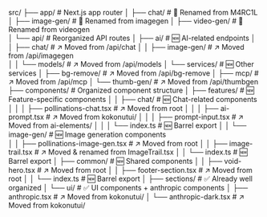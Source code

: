 src/
├── app/                          # Next.js app router
│   ├── chat/                    # 🔄 Renamed from M4RC1L 
│   ├── image-gen/               # 🔄 Renamed from imagegen
│   ├── video-gen/               # 🔄 Renamed from videogen  
│   └── api/                     # Reorganized API routes
│       ├── ai/                  # 🆕 AI-related endpoints
│       │   ├── chat/           # ↗️ Moved from /api/chat
│       │   ├── image-gen/      # ↗️ Moved from /api/imagegen  
│       │   └── models/         # ↗️ Moved from /api/models
│       └── services/           # 🆕 Other services
│           ├── bg-remove/      # ↗️ Moved from /api/bg-remove
│           ├── mcp/            # ↗️ Moved from /api/mcp
│           └── thumb-gen/      # ↗️ Moved from /api/thumbgen
├── components/                  # Organized component structure
│   ├── features/               # 🆕 Feature-specific components
│   │   ├── chat/              # 🆕 Chat-related components
│   │   │   ├── pollinations-chat.tsx   # ↗️ Moved from root
│   │   │   ├── ai-prompt.tsx           # ↗️ Moved from kokonutui/
│   │   │   ├── prompt-input.tsx        # ↗️ Moved from ai-elements/
│   │   │   └── index.ts               # 🆕 Barrel export
│   │   └── image-gen/         # 🆕 Image generation components  
│   │       ├── pollinations-image-gen.tsx  # ↗️ Moved from root
│   │       ├── image-trail.tsx             # ↗️ Moved & renamed from ImageTrail.tsx
│   │       └── index.ts                   # 🆕 Barrel export
│   ├── common/                # 🆕 Shared components
│   │   ├── void-hero.tsx      # ↗️ Moved from root
│   │   ├── footer-section.tsx # ↗️ Moved from root
│   │   └── index.ts          # 🆕 Barrel export
│   ├── sections/             # ✅ Already well organized
│   └── ui/                   # ✅ UI components + anthropic components
│       ├── anthropic.tsx     # ↗️ Moved from kokonutui/
│       └── anthropic-dark.tsx # ↗️ Moved from kokonutui/